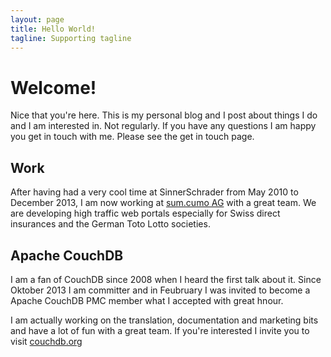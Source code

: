 ```yaml
---
layout: page
title: Hello World!
tagline: Supporting tagline
---
```


# Welcome!

Nice that you're here. This is my personal blog and I post about things I do and I am interested in. Not regularly. If you have any questions I am happy you get in touch with me. Please see the get in touch page.

## Work

After having had a very cool time at SinnerSchrader from May 2010 to December 2013, I am now working at [sum.cumo AG](http://sumcumo.com) with a great team. We are developing high traffic web portals especially for Swiss direct insurances and the German Toto Lotto societies.

## Apache CouchDB

I am a fan of CouchDB since 2008 when I heard the first talk about it. Since Oktober 2013 I am committer and in Feubruary I was invited to become a Apache CouchDB PMC member what I accepted with great hnour. 

I am actually working on the translation, documentation and marketing bits and have a lot of fun with a great team. If you're interested I invite you to visit [couchdb.org](http://couchdb.org)


